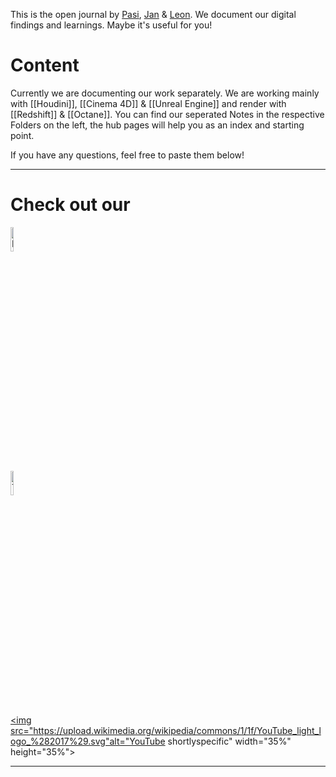This is the open journal by [Pasi](https://santaella.de/), [Jan](https://janeisenbach.de/portfolio) & [Leon](https://leonmonschauer.de/). We document our digital findings and learnings. Maybe it's useful for you!

# Content
Currently we are documenting our work separately. We are working mainly with [[Houdini]], [[Cinema 4D]] & [[Unreal Engine]] and render with [[Redshift]] & [[Octane]]. You can find our seperated Notes in the respective Folders on the left, the hub pages will help you as an index and starting point. 

If you have any questions, feel free to paste them below!

---

# Check out our 

<a href="https://www.instagram.com/shortlyspecific/"><img src="https://upload.wikimedia.org/wikipedia/commons/9/95/Instagram_logo_2022.svg" alt="Instagram shortlyspecific" width="10%" height="10%"></a><br>
<a href="https://www.tiktok.com/@shortlyspecific"><img src="https://freelogopng.com/images/all_img/1655890216tiktok-logo-png-white.png" alt="TikTok shortlyspecific" width="10%" height="10%"></a><br>
<a href="https://www.youtube.com/channel/UCxOZyiQyJWiCSUR9A_0qbbw"><img src="https://upload.wikimedia.org/wikipedia/commons/1/1f/YouTube_light_logo_%282017%29.svg"alt="YouTube shortlyspecific" width="35%" height="35%"></a>


---

<script src="https://giscus.app/client.js"
        data-repo="git-submariner/oddlyspecific"
        data-repo-id="R_kgDOHY5lmg"
        data-category="General"
        data-category-id="DIC_kwDOHY5lms4CPUCw"
        data-mapping="url"
        data-reactions-enabled="1"
        data-emit-metadata="0"
        data-input-position="bottom"
        data-theme="dark"
        data-lang="en"
        crossorigin="anonymous"
        async>
</script>

